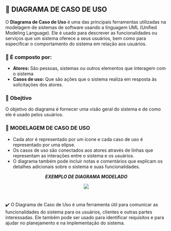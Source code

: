 ## 📝 DIAGRAMA DE CASO DE USO 

O **Diagrama de Caso de Uso** é uma das principais ferramentas utilizadas na modelagem de sistemas de software usando a linguagem UML (Unified Modeling Language). Ele é usado para descrever as funcionalidades ou serviços que um sistema oferece a seus usuários, bem como para especificar o comportamento do sistema em relação aos usuários.

### 📍 É composto por:
- **Atores:** São pessoas, sistemas ou outros elementos que interagem com o sistema 
- **Casos de uso:** Que são ações que o sistema realiza em resposta às solicitações dos atores.

### 📍 Obejtivo
 O objetivo do diagrama é fornecer uma visão geral do sistema e de como ele é usado pelos usuários.


### 📍 MODELAGEM DE CASO DE USO 
- Cada ator é representado por um ícone e cada caso de uso é representado por uma elipse. 
- Os casos de uso são conectados aos atores através de linhas que representam as interações entre o sistema e os usuários. 
- O diagrama também pode incluir notas e comentários que explicam os detalhes adicionais sobre o sistema e suas funcionalidades.

 <div align="center">

 ***EXEMPLO DE DIAGRAMA MODELADO***

 <img src="https://encrypted-tbn0.gstatic.com/images?q=tbn:ANd9GcQssTb-aOA2Of6bRYRCekL2BLDJUD4DZ0NMKO8kqlzvKaFuzeUUbSpM6HBO6lbYZIkqIbM&usqp=CAU">

 </div>

#

✔️ O Diagrama de Caso de Uso é uma ferramenta útil para comunicar as funcionalidades do sistema para os usuários, clientes e outras partes interessadas. Ele também pode ser usado para identificar requisitos e para ajudar no planejamento e na implementação do sistema.

